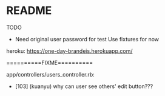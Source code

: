 # README

TODO

- Need original user password for test
  Use fixtures for now

heroku: https://one-day-brandeis.herokuapp.com/

==========FIXME==========

app/controllers/users_controller.rb:
  * [103] (kuanyu) why can user see others' edit button???

